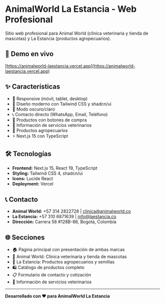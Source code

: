 # AnimalWorld La Estancia - Web Profesional

Sitio web profesional para Animal World (clínica veterinaria y tienda de mascotas) y La Estancia (productos agropecuarios).

## 🚀 **Demo en vivo**
[https://animalworld-laestancia.vercel.app](https://animalworld-laestancia.vercel.app)

## ✨ **Características**
- 📱 Responsive (móvil, tablet, desktop)
- 🎨 Diseño moderno con Tailwind CSS y shadcn/ui
- 🌙 Modo oscuro/claro
- 📞 Contacto directo (WhatsApp, Email, Teléfono)
- 🛒 Productos con botones de compra
- 🏥 Información de servicios veterinarios
- 🌾 Productos agropecuarios
- ⚡ Next.js 15 con TypeScript

## 🛠️ **Tecnologías**
- **Frontend:** Next.js 15, React 19, TypeScript
- **Styling:** Tailwind CSS 4, shadcn/ui
- **Icons:** Lucide React
- **Deployment:** Vercel

## 📞 **Contacto**
- **Animal World:** +57 314 2822728 | clinica@animalworld.co
- **La Estancia:** +57 310 6871639 | info@laestancia.co
- **Dirección:** Carrera 58 #128B-88, Bogotá, Colombia

## 🌐 **Secciones**
- 🏠 Página principal con presentación de ambas marcas
- 🐾 Animal World: Clínica veterinaria y tienda de mascotas
- 🌾 La Estancia: Productos agropecuarios y semillas
- 🛍️ Catálogo de productos completo
- 📋 Formulario de contacto y cotización
- 🏥 Información de servicios veterinarios

---

**Desarrollado con ❤️ para AnimalWorld La Estancia**